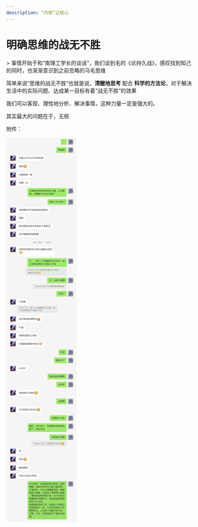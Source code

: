 ```yaml
---
description: “内核”之核心
---
```


# 明确思维的战无不胜

\> 事情开始于和“南理工学长的谈话”，我们谈到毛的《论持久战》，感叹找到知己的同时，也渐渐意识到之前忽略的马毛思维

简单来说“思维的战无不胜”也就是说，**清醒地思考** 配合 **科学的方法论**，对于解决生活中的实际问题、达成某一目标有着“战无不胜”的效果

我们可以客观、理性地分析、解决事情，这种力量一定是强大的。



其实最大的问题在于，无核







附件：

![](../.gitbook/assets/hui-hen-qiang-.png)
